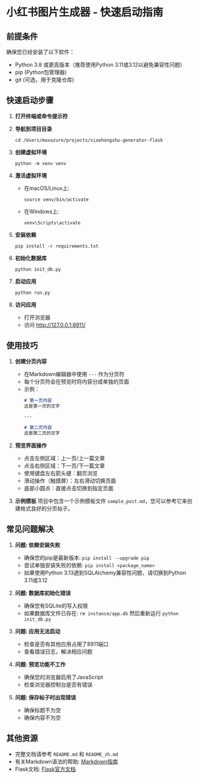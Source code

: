 # 小红书图片生成器 - 快速启动指南

## 前提条件

确保您已经安装了以下软件：

- Python 3.8 或更高版本（推荐使用Python 3.11或3.12以避免兼容性问题）
- pip (Python包管理器)
- git (可选，用于克隆仓库)

## 快速启动步骤

1. **打开终端或命令提示符**

2. **导航到项目目录**
   ```
   cd /Users/maxazure/projects/xiaohongshu-generator-flask
   ```

3. **创建虚拟环境**
   ```
   python -m venv venv
   ```

4. **激活虚拟环境**
   - 在macOS/Linux上:
     ```
     source venv/bin/activate
     ```
   - 在Windows上:
     ```
     venv\Scripts\activate
     ```

5. **安装依赖**
   ```
   pip install -r requirements.txt
   ```

6. **初始化数据库**
   ```
   python init_db.py
   ```

7. **启动应用**
   ```
   python run.py
   ```

8. **访问应用**
   - 打开浏览器
   - 访问 http://127.0.0.1:8911/

## 使用技巧

1. **创建分页内容**
   - 在Markdown编辑器中使用 `---` 作为分页符
   - 每个分页符会在预览时将内容分成单独的页面
   - 示例：
     ```markdown
     # 第一页内容
     这是第一页的文字

     ---

     # 第二页内容
     这是第二页的文字
     ```

2. **预览界面操作**
   - 点击左侧区域：上一页/上一篇文章
   - 点击右侧区域：下一页/下一篇文章
   - 使用键盘左右箭头键：翻页浏览
   - 滑动操作（触摸屏）：左右滑动切换页面
   - 底部小圆点：直接点击切换到指定页面

3. **示例模板**
   项目中包含一个示例模板文件 `sample_post.md`，您可以参考它来创建格式良好的分页帖子。

## 常见问题解决

1. **问题: 依赖安装失败**
   - 确保您的pip是最新版本: `pip install --upgrade pip`
   - 尝试单独安装失败的依赖: `pip install <package_name>`
   - 如果使用Python 3.13遇到SQLAlchemy兼容性问题，请切换到Python 3.11或3.12

2. **问题: 数据库初始化错误**
   - 确保您有SQLite的写入权限
   - 如果数据库文件已存在: `rm instance/app.db` 然后重新运行 `python init_db.py`

3. **问题: 应用无法启动**
   - 检查是否有其他应用占用了8911端口
   - 查看错误日志，解决相应问题

4. **问题: 预览功能不工作**
   - 确保您的浏览器启用了JavaScript
   - 检查浏览器控制台是否有错误

5. **问题: 保存帖子时出现错误**
   - 确保标题不为空
   - 确保内容不为空

## 其他资源

- 完整文档请参考 `README.md` 和 `README_zh.md`
- 有关Markdown语法的帮助: [Markdown指南](https://www.markdownguide.org/basic-syntax/)
- Flask文档: [Flask官方文档](https://flask.palletsprojects.com/)
